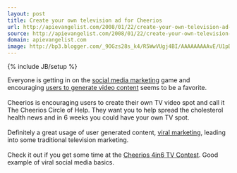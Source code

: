 ```yaml
---
layout: post
title: Create your own television ad for Cheerios
url: http://apievangelist.com/2008/01/22/create-your-own-television-ad-for-cheerios/
source: http://apievangelist.com/2008/01/22/create-your-own-television-ad-for-cheerios/
domain: apievangelist.com
image: http://bp3.blogger.com/_9OGzs28s_k4/R5WwVUgj4BI/AAAAAAAAAvE/U1pDVL-S6Rg/s320/cheerios.jpg
---
```

{% include JB/setup %}<p><a onblur="try {parent.deselectBloggerImageGracefully();} catch(e) {}" href="http://bp3.blogger.com/_9OGzs28s_k4/R5WwVUgj4BI/AAAAAAAAAvE/U1pDVL-S6Rg/s1600-h/cheerios.jpg"><img style="margin: 0pt 0pt 10px 10px; float: right; cursor: pointer;" src="http://bp3.blogger.com/_9OGzs28s_k4/R5WwVUgj4BI/AAAAAAAAAvE/U1pDVL-S6Rg/s320/cheerios.jpg" alt="" id="BLOGGER_PHOTO_ID_5158222828551790610" border="0" /></a>Everyone is getting in on the <a href="http://www.socialmediasquad.com">social media marketing</a> game and encouraging <a href="http://www.videosquad.us">users to generate video content</a> seems to be a favorite.<br /><br />Cheerios is encouraging users to create their own TV video spot and call it The Cheerios Circle of Help.  They want you to help spread the cholesterol health news and in 6 weeks you could have your own TV spot.<br /><br />Definitely a great usage of user generated content, <a href="http://www.socialmediasquad.com">viral marketing</a>, leading into some traditional television marketing.<br /><br />Check it out if you get some time at the <a href="http://www.cheerios.com/promotions/4in6/default.aspx">Cheerios 4in6 TV Contest</a>.  Good example of viral social media basics.</p>
